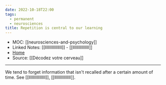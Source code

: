 ```yaml
---
date: 2022-10-18T22:00
tags:
  - permanent
  - neurosciences
title: Repetition is central to our learning
---
```

- MOC: [[neurosciences-and-psychology]]
- Linked Notes: [[IlIIIIIIIlIllII]] - [[lIIlIllIIIllIIl]]
- [Home](https://misudashi.ga/)
- Source: [[Décodez votre cerveau]]
---------- 
We tend to forget information that isn't recalled after a certain amount of time. See [[IlIIIIIIIlIllII]], [[lIIlIllIIIllIIl]].